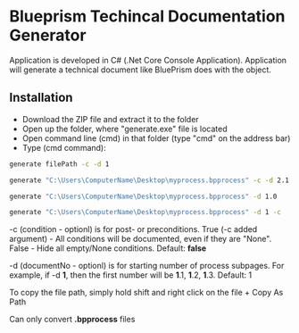 # Blueprism Techincal Documentation Generator

Application is developed in C# (.Net Core Console Application). Application will generate a technical document like BluePrism does with the object.

## Installation

 - Download the ZIP file and extract it to the folder
 - Open up the folder, where "generate.exe" file is located
 - Open command line (cmd) in that folder (type "cmd" on the address bar)
 - Type (cmd command):
```sh
generate filePath -c -d 1
```

```sh
generate "C:\Users\ComputerName\Desktop\myprocess.bpprocess" -c -d 2.1
```
```sh
generate "C:\Users\ComputerName\Desktop\myprocess.bpprocess" -d 1.0
```
```sh
generate "C:\Users\ComputerName\Desktop\myprocess.bpprocess" -d 1 -c
```

-c (condition - optionl) is for post- or preconditions. True (-c added argument) - All conditions will be documented, even if they are "None". False - Hide all empty/None conditions. Default: **false**

-d (documentNo - optionl) is for starting number of process subpages. For example, if -d **1**, then the first number will be **1**.1, **1**.2, **1**.3. Default: 1

To copy the file path, simply hold shift and right click on the file + Copy As Path

Can only convert **.bpprocess** files